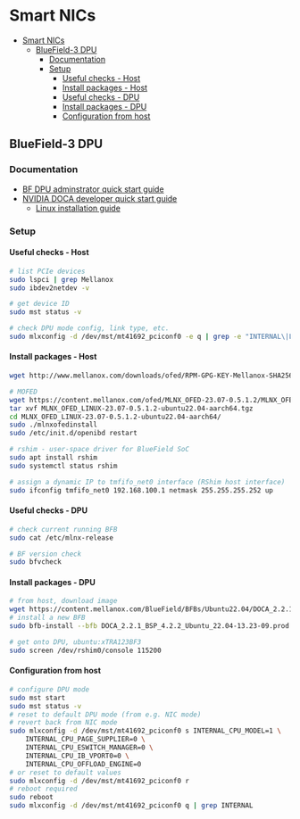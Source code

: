 # Smart NICs

- [Smart NICs](#smart-nics)
  - [BlueField-3 DPU](#bluefield-3-dpu)
    - [Documentation](#documentation)
    - [Setup](#setup)
      - [Useful checks - Host](#useful-checks---host)
      - [Install packages - Host](#install-packages---host)
      - [Useful checks - DPU](#useful-checks---dpu)
      - [Install packages - DPU](#install-packages---dpu)
      - [Configuration from host](#configuration-from-host)

## BlueField-3 DPU

### Documentation

- [BF DPU adminstrator quick start guide](https://docs.nvidia.com/networking/display/bf3dpuvpi/bluefield+dpu+administrator+quick+start+guide)
- [NVIDIA DOCA developer quick start guide](https://docs.nvidia.com/doca/sdk/developer-qsg/index.html)
  - [Linux installation guide](https://docs.nvidia.com/doca/sdk/installation-guide-for-linux/index.html#manual-bluefield-image-installation)

### Setup

#### Useful checks - Host

```bash
# list PCIe devices
sudo lspci | grep Mellanox
sudo ibdev2netdev -v

# get device ID
sudo mst status -v

# check DPU mode config, link type, etc.
sudo mlxconfig -d /dev/mst/mt41692_pciconf0 -e q | grep -e "INTERNAL\|LINK_TYPE"
```

#### Install packages - Host

```bash
wget http://www.mellanox.com/downloads/ofed/RPM-GPG-KEY-Mellanox-SHA256

# MOFED
wget https://content.mellanox.com/ofed/MLNX_OFED-23.07-0.5.1.2/MLNX_OFED_LINUX-23.07-0.5.1.2-ubuntu22.04-aarch64.tgz
tar xvf MLNX_OFED_LINUX-23.07-0.5.1.2-ubuntu22.04-aarch64.tgz
cd MLNX_OFED_LINUX-23.07-0.5.1.2-ubuntu22.04-aarch64/
sudo ./mlnxofedinstall
sudo /etc/init.d/openibd restart

# rshim - user-space driver for BlueField SoC
sudo apt install rshim
sudo systemctl status rshim

# assign a dynamic IP to tmfifo_net0 interface (RShim host interface)
sudo ifconfig tmfifo_net0 192.168.100.1 netmask 255.255.255.252 up
```

#### Useful checks - DPU

```bash
# check current running BFB
sudo cat /etc/mlnx-release

# BF version check
sudo bfvcheck
```

#### Install packages - DPU

```bash
# from host, download image
wget https://content.mellanox.com/BlueField/BFBs/Ubuntu22.04/DOCA_2.2.1_BSP_4.2.2_Ubuntu_22.04-13.23-09.prod.bfb
# install a new BFB
sudo bfb-install --bfb DOCA_2.2.1_BSP_4.2.2_Ubuntu_22.04-13.23-09.prod.bfb --rshim rshim0

# get onto DPU, ubuntu:xTRA123BF3
sudo screen /dev/rshim0/console 115200
```

#### Configuration from host

```bash
# configure DPU mode
sudo mst start
sudo mst status -v
# reset to default DPU mode (from e.g. NIC mode)
# revert back from NIC mode
sudo mlxconfig -d /dev/mst/mt41692_pciconf0 s INTERNAL_CPU_MODEL=1 \
    INTERNAL_CPU_PAGE_SUPPLIER=0 \
    INTERNAL_CPU_ESWITCH_MANAGER=0 \
    INTERNAL_CPU_IB_VPORT0=0 \
    INTERNAL_CPU_OFFLOAD_ENGINE=0
# or reset to default values
sudo mlxconfig -d /dev/mst/mt41692_pciconf0 r
# reboot required
sudo reboot
sudo mlxconfig -d /dev/mst/mt41692_pciconf0 q | grep INTERNAL
```
